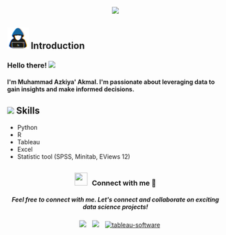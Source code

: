 <p align="center">
  <a href="https://github.com/DenverCoder1/readme-typing-svg"><img src="https://readme-typing-svg.herokuapp.com?font=Time+New+Roman&color=cyan&size=25&center=true&vCenter=true&width=600&height=100&lines=Welcome+to+my+Github;Data+Analyst+and+Engineer,;Undergraduate+Data+Science+Student,;ETL+Newbie,;Love+to+learn+new+things"></a>
</p>

## <picture><img src = "https://github.com/0xAbdulKhalid/0xAbdulKhalid/raw/main/assets/mdImages/about_me.gif" width = 50px></picture> Introduction

<h3 align="left"> Hello there! </b><img src="https://media.giphy.com/media/hvRJCLFzcasrR4ia7z/giphy.gif" width="35"></h3>
<h4 align="left"> I'm Muhammad Azkiya' Akmal. I'm passionate about leveraging data to gain insights and make informed decisions.</h4>

## <img src="https://media2.giphy.com/media/QssGEmpkyEOhBCb7e1/giphy.gif?cid=ecf05e47a0n3gi1bfqntqmob8g9aid1oyj2wr3ds3mg700bl&rid=giphy.gif" width ="25"> Skills
- Python
- R
- Tableau
- Excel
- Statistic tool (SPSS, Minitab, EViews 12)

## <h3 align="center" > <img src="https://media.giphy.com/media/iY8CRBdQXODJSCERIr/giphy.gif" width="30" height="30" style="margin-right: 10px;">Connect with me 🤝 </h3>
<h5 align="center" >Feel free to connect with me. Let's connect and collaborate on exciting data science projects!</h5>
<p align="center">

<div align="center"  class="icons-social" style="margin-left: 10px;">
<a style="margin-left: 10px;"  target="_blank" href="https://www.linkedin.com/in/azkiyaakmal/">
  <img src="https://img.icons8.com/doodle/40/000000/linkedin--v2.png"></a>
<a style="margin-left: 10px;" target="_blank" href="https://instagram.com/azkiyakmal">
  <img src="https://img.icons8.com/doodle/40/000000/instagram-new--v2.png"></a>
<a style="margin-left: 10px;" target="_blank" href="https://public.tableau.com/app/profile/muhammad.azkiya.akmal/vizzes">
  <img width="40" height="40" src="https://img.icons8.com/color/48/tableau-software.png" alt="tableau-software"/></a>
</div>

</p>
